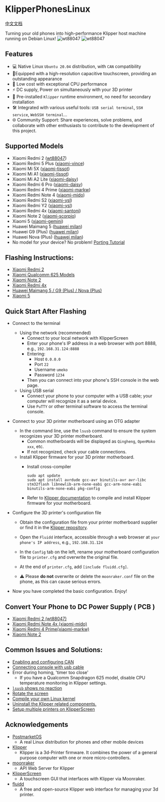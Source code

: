 # KlipperPhonesLinux
[中文文档](./README_CN.md)

Turning your old phones into high-performance Klipper host machine running on Debian Linux!
![wt88047](pictures/1.jpg)
![wt88047](pictures/2.jpg)

## Features
- 💻 Native Linux `Ubuntu 20.04` distribution, with `CAN` compatibility
- 📱Equipped with a high-resolution capacitive touchscreen, providing an outstanding appearance
- 🚀 Low cost with exceptional CPU performance
- ⚡ DC supply, Power on simultaneously with your 3D printer
- 🌈 Pre-installed `Klipper` runtime environment, no need for secondary installation
- 🛠️ Integrated with various useful tools: `USB serial terminal`, `SSH service`, `WebSSH terminal`...
- 🌐 Community Support: Share experiences, solve problems, and collaborate with other enthusiasts to contribute to the development of this project.


## Supported Models
- Xiaomi Redmi 2 ([wt88047](https://github.com/umeiko/KlipperPhonesLinux/releases/tag/Xiaomi_Redmi2))
- Xiaomi Redmi 5 Plus ([xiaomi-vince](https://github.com/umeiko/KlipperPhonesLinux/releases/tag/Xiaomi_msm8953_Phones))
- Xiaomi Mi 5X ([xiaomi-tissot](https://github.com/umeiko/KlipperPhonesLinux/releases/tag/Xiaomi_msm8953_Phones))
- Xiaomi Mi A1 ([xiaomi-tissot](https://github.com/umeiko/KlipperPhonesLinux/releases/tag/Xiaomi_msm8953_Phones))
- Xiaomi Mi A2 Lite ([xiaomi-daisy](https://github.com/umeiko/KlipperPhonesLinux/releases/tag/Xiaomi_msm8953_Phones))
- Xiaomi Redmi 6 Pro ([xiaomi-daisy](https://github.com/umeiko/KlipperPhonesLinux/releases/tag/Xiaomi_msm8953_Phones))
- Xiaomi Redmi 4 Prime ([xiaomi-markw](https://github.com/umeiko/KlipperPhonesLinux/releases/tag/Xiaomi_msm8953_Phones))
- Xiaomi Redmi Note 4 ([xiaomi-mido](https://github.com/umeiko/KlipperPhonesLinux/releases/tag/Xiaomi_msm8953_Phones))
- Xiaomi Redmi S2 ([xiaomi-ysl](https://github.com/umeiko/KlipperPhonesLinux/releases/tag/Xiaomi_msm8953_Phones))
- Xiaomi Redmi Y2 ([xiaomi-ysl](https://github.com/umeiko/KlipperPhonesLinux/releases/tag/Xiaomi_msm8953_Phones))
- Xiaomi Redmi 4x ([xiaomi-santoni](https://github.com/umeiko/KlipperPhonesLinux/releases/tag/Xiaomi_santoni))
- Xiaomi Note 2 ([xiaomi-scorpio](https://github.com/umeiko/KlipperPhonesLinux/blob/main/Docs/msm8996.md))
- Xiaomi 5 ([xiaomi-gemini](https://github.com/umeiko/KlipperPhonesLinux/releases/tag/Xiaomi-gemini))
- Huawei Maimang 5 ([huawei milan](https://github.com/umeiko/KlipperPhonesLinux/releases/tag/Huawei_milan))
- Huawei G9 (Plus) ([huawei milan](https://github.com/umeiko/KlipperPhonesLinux/releases/tag/Huawei_milan))
- Huawei Nova (Plus) ([huawei milan](https://github.com/umeiko/KlipperPhonesLinux/releases/tag/Huawei_milan))
- No model for your device? No problem! [Porting Tutorial](https://github.com/umeiko/KlipperPhonesLinux/blob/main/LinuxKernels)
## Flashing Instructions:
- [Xiaomi Redmi 2](https://github.com/umeiko/KlipperPhonesLinux/releases/tag/Xiaomi_Redmi2)
- [Xiaomi Qualcomm 625 Models](https://github.com/umeiko/KlipperPhonesLinux/releases/tag/Xiaomi_msm8953_Phones)
- [Xiaomi Note 2](https://github.com/umeiko/KlipperPhonesLinux/blob/main/Docs/msm8996.md)
- [Xiaomi Redmi 4x](https://github.com/umeiko/KlipperPhonesLinux/releases/tag/Xiaomi_santoni)
- [Huawei Maimang 5 / G9 (Plus) / Nova (Plus)](https://github.com/umeiko/KlipperPhonesLinux/releases/tag/Huawei_milan)
- [Xiaomi 5](https://github.com/umeiko/KlipperPhonesLinux/releases/tag/Xiaomi-gemini)

## Quick Start After Flashing
- Connect to the terminal
  - Using the network (recommended)
    - Connect to your local network with KlipperScreen
    - Enter your phone's IP address in a web browser with port 8888, e.g., `192.168.31.124:8888`
    - Entering:
      - Host `0.0.0.0`
      - Port `22`
      - Username `umeko`
      - Password `1234`
    - Then you can connect into your phone's SSH console in the web page.
  - Using USB serial
    - Connect your phone to your computer with a USB cable; your computer will recognize it as a serial device.
    - Use `PuTTY` or other terminal software to access the terminal console.

- Connect to your 3D printer motherboard using an OTG adapter
  - In the command line, use the `lsusb` command to ensure the system recognizes your 3D printer motherboard.
    - Common motherboards will be displayed as `Qingheng`, `OpenMoko xxx`, etc.
    - If not recognized, check your cable connections.
  - Install Klipper firmware for your 3D printer motherboard.
    - Install cross-compiler

          sudo apt update
          sudo apt install avrdude gcc-avr binutils-avr avr-libc stm32flash libnewlib-arm-none-eabi gcc-arm-none-eabi binutils-arm-none-eabi pkg-config

    - Refer to [Klipper documentation](https://www.klipper3d.org/Installation.html) to compile and install Klipper firmware for your motherboard.

- Configure the 3D printer's configuration file
  - Obtain the configuration file from your printer motherboard supplier or find it in the [Klipper repository](https://github.com/Klipper3d/klipper/tree/master/config).

  - Open the `Fluidd` interface, accessible through a web browser at `your phone's IP address`, e.g., `192.168.31.124`

  - In the `Config` tab on the left, rename your motherboard configuration file to `printer.cfg` and overwrite the original file.
  - At the end of `printer.cfg`, add `[include fluidd.cfg]`.
  - ⚠️ Please **do not** overwrite or delete the `moonraker.conf` file on the phone, as this can cause serious errors.

- Now you have completed the basic configuration. Enjoy!

## Convert Your Phone to DC Power Supply ( PCB )

- [Xiaomi Redmi 2 (wt88047)](https://github.com/umeiko/KlipperPhonesLinux/tree/main/PCB/Xiaomi_redmi2)
- [Xiaomi Redmi Note 4x (xiaomi-mido)](https://github.com/umeiko/KlipperPhonesLinux/tree/main/PCB/Xiaomi_redmi_Note4x)
- [Xiaomi Redmi 4 Prime(xiaomi-markw)](https://github.com/umeiko/KlipperPhonesLinux/tree/main/PCB/Xiaomi_redmi4_Prime)
- [Xiaomi Note 2](https://github.com/umeiko/KlipperPhonesLinux/tree/main/PCB/Xiaomi_redmi4_Prime)


## Common Issues and Solutions:
- [Enabling and configuring CAN](https://github.com/umeiko/KlipperPhonesLinux/blob/main/Docs/Q%26A/CAN_BUS.md)
- [Connecting console with usb cable]()
- Error during homing, 'timer too close'
  - If you have a Qualcomm Snapdragon 625 model, disable CPU temperature monitoring in Klipper settings.
- [`lsusb` shows no reaction](https://github.com/umeiko/KlipperPhonesLinux/tree/main/PCB)
- [Rotate the screen](https://github.com/umeiko/KlipperPhonesLinux/blob/main/Docs/Q%26A/ROTATE_THE_SCREEN.md)
- [Compile your own Linux kernel](https://gitee.com/meiziyang2023/ubuntu-ports-xiaomi-625-phones)
- [Uninstall the Klipper related components.](https://github.com/umeiko/KlipperPhonesLinux/blob/main/Docs/Q%26A/REMOVE_KLIPPER.md)
- [Setup multiple printers on KlipperScreen](https://github.com/umeiko/KlipperPhonesLinux/blob/main/Docs/Q%26A/MULTIPLE_PRINTERS_ONSCREEN.md)

## Acknowledgements
- [PostmarketOS](https://postmarketos.org/)
  - A real Linux distribution for phones and other mobile devices
- [Klipper](https://github.com/Klipper3d/)
  - Klipper is a 3d-Printer firmware. It combines the power of a general purpose computer with one or more micro-controllers.
- [moonraker](https://github.com/Arksine/moonraker)
  - API Web Server for Klipper
- [KlipperScreen](https://github.com/KlipperScreen/KlipperScreen)
  - A touchscreen GUI that interfaces with Klipper via Moonraker.
- [fluidd](https://github.com/fluidd-core/fluidd)
  - A free and open-source Klipper web interface for managing your 3d printer.

